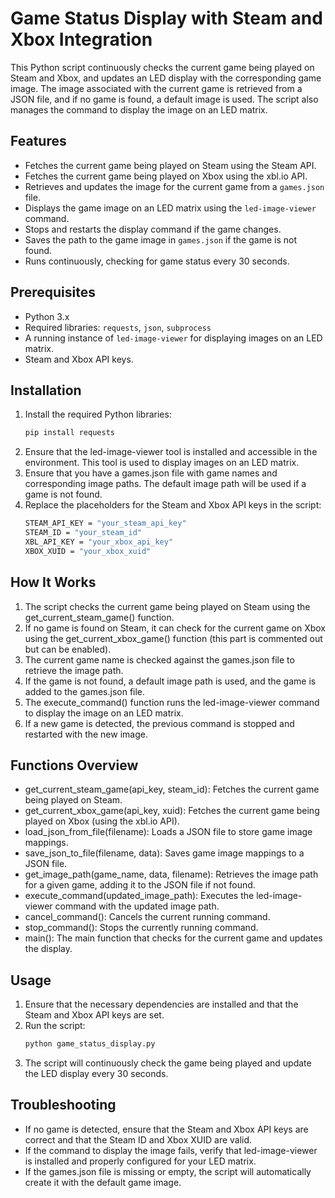 # Game Status Display with Steam and Xbox Integration

This Python script continuously checks the current game being played on Steam and Xbox, and updates an LED display with the corresponding game image. The image associated with the current game is retrieved from a JSON file, and if no game is found, a default image is used. The script also manages the command to display the image on an LED matrix.

## Features
- Fetches the current game being played on Steam using the Steam API.
- Fetches the current game being played on Xbox using the xbl.io API.
- Retrieves and updates the image for the current game from a `games.json` file.
- Displays the game image on an LED matrix using the `led-image-viewer` command.
- Stops and restarts the display command if the game changes.
- Saves the path to the game image in `games.json` if the game is not found.
- Runs continuously, checking for game status every 30 seconds.

## Prerequisites
- Python 3.x
- Required libraries: `requests`, `json`, `subprocess`
- A running instance of `led-image-viewer` for displaying images on an LED matrix.
- Steam and Xbox API keys.

## Installation
1. Install the required Python libraries:
   ```bash
   pip install requests
2. Ensure that the led-image-viewer tool is installed and accessible in the environment. This tool is used to display images on an LED matrix.
3. Ensure that you have a games.json file with game names and corresponding image paths. The default image path will be used if a game is not found.
4. Replace the placeholders for the Steam and Xbox API keys in the script:
   ```bash
   STEAM_API_KEY = "your_steam_api_key"
   STEAM_ID = "your_steam_id"
   XBL_API_KEY = "your_xbox_api_key"
   XBOX_XUID = "your_xbox_xuid"

## How It Works
1. The script checks the current game being played on Steam using the get_current_steam_game() function.
2. If no game is found on Steam, it can check for the current game on Xbox using the get_current_xbox_game() function (this part is commented out but can be enabled).
3. The current game name is checked against the games.json file to retrieve the image path.
4. If the game is not found, a default image path is used, and the game is added to the games.json file.
5. The execute_command() function runs the led-image-viewer command to display the image on an LED matrix.
6. If a new game is detected, the previous command is stopped and restarted with the new image.

## Functions Overview
- get_current_steam_game(api_key, steam_id): Fetches the current game being played on Steam.
- get_current_xbox_game(api_key, xuid): Fetches the current game being played on Xbox (using the xbl.io API).
- load_json_from_file(filename): Loads a JSON file to store game image mappings.
- save_json_to_file(filename, data): Saves game image mappings to a JSON file.
- get_image_path(game_name, data, filename): Retrieves the image path for a given game, adding it to the JSON file if not found.
- execute_command(updated_image_path): Executes the led-image-viewer command with the updated image path.
- cancel_command(): Cancels the current running command.
- stop_command(): Stops the currently running command.
- main(): The main function that checks for the current game and updates the display.

## Usage
1. Ensure that the necessary dependencies are installed and that the Steam and Xbox API keys are set.
2. Run the script:
   ```bash
   python game_status_display.py
3. The script will continuously check the game being played and update the LED display every 30 seconds.

## Troubleshooting
- If no game is detected, ensure that the Steam and Xbox API keys are correct and that the Steam ID and Xbox XUID are valid.
- If the command to display the image fails, verify that led-image-viewer is installed and properly configured for your LED matrix.
- If the games.json file is missing or empty, the script will automatically create it with the default game image.
